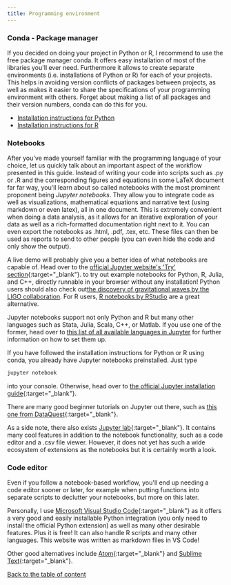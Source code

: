 ```yaml
---
title: Programming environment
---
```

### Conda - Package manager
If you decided on doing your project in Python or R, I recommend to use the free package manager conda. It offers easy installation of most of the libraries you'll ever need. Furthermore it allows to create separate environments (i.e. installations of Python or R) for each of your projects. This helps in avoiding version conflicts of packages between projects, as well as makes it easier to share the specifications of your programming environment with others. Forget about making a list of all packages and their version numbers, conda can do this for you.

* [Installation instructions for Python](../help_snippets/installation_python.md)
* [Installation instructions for R](../help_snippets/installation_r.md)

### Notebooks
After you've made yourself familiar with the programming language of your choice, let us quickly talk about an important aspect of the workflow presented in this guide. Instead of writing your code into scripts such as .py or .R and the corresponding figures and equations in some LaTeX document far far way, you'll learn about so called notebooks with the most prominent proponent being *Jupyter notebooks*. They allow you to integrate code as well as visualizations, mathematical equations and narrative text (using markdown or even latex), all in one document. This is extremely convenient when doing a data analysis, as it allows for an iterative exploration of your data as well as a rich-formatted documentation right next to it. You can even export the notebooks as .html, .pdf, .tex, etc. These files can then be used as reports to send to other people (you can even hide the code and only show the output).

A live demo will probably give you a better idea of what notebooks are capable of. Head over to the [official Jupyter website's 'Try' section](http://jupyter.org/try){:target="_blank"}. to try out example notebooks for Python, R, Julia, and C++, directly runnable in your browser without any installation! Python users should also check out[the discovery of gravitational waves by the LIGO collaboration](https://mybinder.org/v2/gh/minrk/ligo-binder/master?filepath=index.ipynb). For R users, [R notebooks by RStudio](https://rmarkdown.rstudio.com/r_notebooks) are a great alternative.

Jupyter notebooks support not only Python and R but many other languages such as Stata, Julia, Scala, C++, or Matlab. If you use one of the former, head over to [this list of all available languages in Jupyter](https://github.com/jupyter/jupyter/wiki/Jupyter-kernels) for further information on how to set them up.


If you have followed the installation instructions for Python or R using conda, you already have Jupyter notebooks preinstalled. Just type
```bash
jupyter notebook
```
into your console. Otherwise, head over to [the official Jupyter installation guide](http://jupyter.org/install.html){:target="_blank"}.

There are many good beginner tutorials on Jupyter out there, such as [this one from DataQuest](https://www.dataquest.io/blog/jupyter-notebook-tutorial/){:target="_blank"}.

As a side note, there also exists [Jupyter lab](http://jupyterlab.readthedocs.io/en/latest/){:target="_blank"}. It contains many cool features in addition to the notebook functionality, such as a code editor and a .csv file viewer. However, it does not yet has such a wide ecosystem of extensions as the notebooks but it is certainly worth a look.

### Code editor
Even if you follow a notebook-based workflow, you'll end up needing a code editor sooner or later, for example when putting functions into separate scripts to declutter your notebooks, but more on this later.

Personally, I use [Microsoft Visual Studio Code](https://code.visualstudio.com/){:target="_blank"} as it offers a very good and easily installable Python integration (you only need to install the official Python extension) as well as many other desirable features. Plus it is free! It can also handle R scripts and many other languages. This website was written as markdown files in VS Code!

Other good alternatives include [Atom](https://atom.io/){:target="_blank"} and [Sublime Text](https://www.sublimetext.com/){:target="_blank"}.

[Back to the table of content](./index.md)